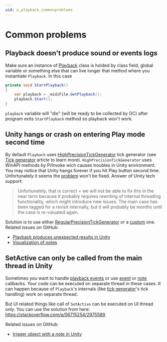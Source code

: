 ```yaml
---
uid: a_playback_commonproblems
---
```


# Common problems

## Playback doesn't produce sound or events logs

Make sure an instance of [Playback](xref:Melanchall.DryWetMidi.Devices.Playback) class is holded by class field, global variable or something else that can live longer that method where you instantiate `Playback`. In this case

```csharp
private void StartPlayback()
{
    var playback = _midiFile.GetPlayback();
    playback.Start();
}
```

`playback` variable will "die" (will be ready to be collected by GC) after program exits `StartPlayback` method so playback won't work.

## Unity hangs or crash on entering Play mode second time

By default `Playback` uses [HighPrecisionTickGenerator](xref:Melanchall.DryWetMidi.Devices.HighPrecisionTickGenerator) tick generator (see [Tick generator](Tick-generator.md) article to learn more). `HighPrecisionTickGenerator` uses WinAPI methods by P/Invoke wich causes troubles in Unity environment. You may notice that Unity hangs forever if you hit Play button second time. Unfortunately it seems the [problem](https://issuetracker.unity3d.com/issues/editor-freezes-when-updating-a-nativearray-on-the-net-4-dot-x-scripting-runtime-and-entering-play-mode-a-second-time) won't be fixed. Answer of Unity tech support:

> Unfortunately, that is correct = we will not be able to fix this in the near term because it probably requires rewriting of internal threading functionality, which might introduce new issues. The main case has been tagged for a revisit internally, but it will probably be months until the case is re-valuated again.

Solution is to use either [RegularPrecisionTickGenerator](xref:Melanchall.DryWetMidi.Devices.RegularPrecisionTickGenerator) or a [custom](Tick-generator.md#custom-tick-generator) one. Related issues on GitHub:

* [Playback produces unexpected results in Unity](https://github.com/melanchall/drywetmidi/issues/31)
* [Visualization of notes](https://github.com/melanchall/drywetmidi/issues/79)

## SetActive can only be called from the main thread in Unity

Sometimes you want to handle [playback events](xref:Melanchall.DryWetMidi.Devices.Playback#events) or use [event](Melanchall.DryWetMidi.Devices.Playback.EventCallback) or [note](Melanchall.DryWetMidi.Devices.Playback.NoteCallback) callbacks. Your code can be executed on separate thread in these cases. It can happen because of `Playback`'s internals (like [tick generator](Tick-generator.md)'s tick handling) work on separate thread.

But UI related things like call of `SetActive` can be executed on UI thread only. You can use the solution from here: https://stackoverflow.com/a/56715254/2975589.

Related issues on GitHub:

* [trigger object with a note in Unity](https://github.com/melanchall/drywetmidi/issues/85)